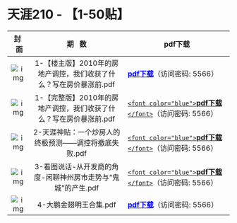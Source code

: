 # 天涯210 - 【1-50贴】

|                          封   面                          |                             期   数                             | pdf下载                                                                                                                          |
| :---------------------------------------------------------: | :----------------------------------------------------------------: | -------------------------------------------------------------------------------------------------------------------------------- |
| ![img](../../../public/images/gushihui/gsh1979/gsh197905.jpg) | 1-【楼主版】2010年的房地产调控，我们收获了什么？写在房价暴涨前.pdf | [<font color="blue">**pdf下载**</font>](https://url97.ctfile.com/f/799297-563247371-037e1d?p=5566)（访问密码: 5566） |
| ![img](../../../public/images/gushihui/gsh1979/gsh197905.jpg) | 1-【完整版】2010年的房地产调控，我们收获了什么？写在房价暴涨前.pdf | [`<font color="blue">`**pdf下载** `</font>`](https://url97.ctfile.com/f/799297-563247371-037e1d?p=5566)（访问密码: 5566） |
| ![img](../../../public/images/gushihui/gsh1979/gsh197905.jpg) |       2-天涯神贴：一个炒房人的终极预测——调控将撤底失败.pdf       | [`<font color="blue">`**pdf下载** `</font>`](https://url97.ctfile.com/f/799297-563247371-037e1d?p=5566)（访问密码: 5566） |
| ![img](../../../public/images/gushihui/gsh1979/gsh197905.jpg) |   3-看图说话-从开发商的角度-闲聊神州房市走势与“鬼城”的产生.pdf   | [`<font color="blue">`**pdf下载** `</font>`](https://url97.ctfile.com/f/799297-563247371-037e1d?p=5566)（访问密码: 5566） |
| ![img](../../../public/images/gushihui/gsh1979/gsh197905.jpg) |                       4-大鹏金翅明王合集.pdf                       | [**<span style="color: blue">pdf下载</span>**](https://url97.ctfile.com/f/799297-563247371-037e1d?p=5566)（访问密码: 5566） |
